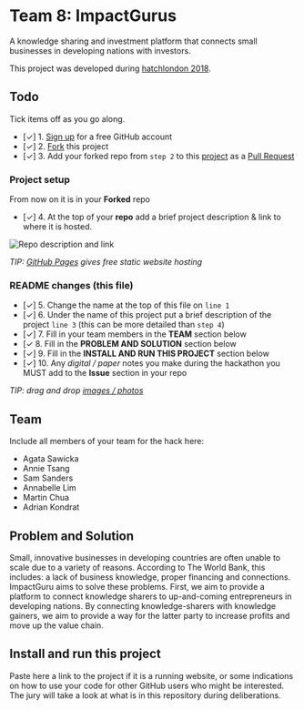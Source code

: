 # Team 8: ImpactGurus

A knowledge sharing and investment platform that connects small businesses in developing nations with investors.

This project was developed during [hatchlondon 2018](http://hatchlondon.io).

## Todo

Tick items off as you go along.

- [✓] 1. [Sign up](https://help.github.com/articles/signing-up-for-a-new-github-account/) for a free GitHub account
- [✓] 2. [Fork](https://help.github.com/articles/fork-a-repo/) this project
- [✓] 3. Add your forked repo from `step 2` to this [project](https://github.com/SheCanCodeHQ/hatchlondon-2017-projects) as a [Pull Request](https://help.github.com/articles/about-pull-requests/)

### Project setup

From now on it is in your **Forked** repo

- [✓] 4. At the top of your **repo** add a brief project description & link to where it is hosted.

![Repo description and link](https://user-images.githubusercontent.com/624760/33160443-57e86a96-d014-11e7-8488-52592fc69a81.png)

*TIP: [GitHub Pages](https://pages.github.com) gives free static website hosting*

### README changes (this file)

- [✓] 5. Change the name at the top of this file on `line 1`
- [✓] 6. Under the name of this project put a brief description of the project `line 3` (this can be more detailed than `step 4`)
- [✓] 7. Fill in your team members in the **TEAM** section below
- [✓ 8. Fill in the **PROBLEM AND SOLUTION** section below
- [✓] 9. Fill in the **INSTALL AND RUN THIS PROJECT** section below
- [✓] 10. Any *digital / paper* notes you make during the hackathon you MUST add to the **Issue** section in your repo

*TIP: drag and drop [images / photos](https://help.github.com/articles/file-attachments-on-issues-and-pull-requests/)*

## Team

Include all members of your team for the hack here:

* Agata Sawicka
* Annie Tsang
* Sam Sanders
* Annabelle Lim
* Martin Chua
* Adrian Kondrat

## Problem and Solution

Small, innovative businesses in developing countries are often unable to scale due to a variety of reasons.
According to The World Bank, this includes: a lack of business knowledge, proper financing and connections. ImpactGuru aims to solve
these problems. First, we aim to provide a platform to connect knowledge sharers to up-and-coming entrepreneurs in developing nations. 
By connecting knowledge-sharers with knowledge gainers, we aim to provide a way for the latter party to increase profits and move up 
the value chain.

## Install and run this project

Paste here a link to the project if it is a running website, or some indications on how to use your code for other GitHub users who might be interested. The jury will take a look at what is in this repository during deliberations.

